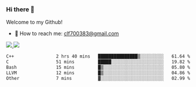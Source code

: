 ### Hi there 👋

<!--
**clingfei/clingfei** is a ✨ _special_ ✨ repository because its `README.md` (this file) appears on your GitHub profile.

Here are some ideas to get you started:

- 🔭 I’m currently working on ...
- 🌱 I’m currently learning ...
- 👯 I’m looking to collaborate on ...
- 🤔 I’m looking for help with ...
- 💬 Ask me about ...
- 📫 How to reach me: ...
- 😄 Pronouns: ...
- ⚡ Fun fact: ...
-->
Welcome to my Github!
- 📧 How to reach me: clf700383@gmail.com

<a href="https://github.com/anuraghazra/github-readme-stats">
  <img src="https://github-readme-stats.vercel.app/api?username=clingfei&count_private=true&show_icons=true&include_all_commits=true&line_height=21&hide_border=true&repo=github-readme-stats" />
</a>
<a href="https://github.com/anuraghazra/convoychat">
  <img src="https://github-readme-stats.vercel.app/api/top-langs/?username=clingfei&hide=Tcl,Perl,Makefile,CSS,HTML,Yacc,Lex,Verilog&langs_count=6&layout=compact&hide_border=true&repo=convoychat" />
</a>

<!--START_SECTION:waka-->

```txt
C++                2 hrs 40 mins   ███████████████▒░░░░░░░░░   61.64 %
C                  51 mins         █████░░░░░░░░░░░░░░░░░░░░   19.82 %
Bash               15 mins         █▒░░░░░░░░░░░░░░░░░░░░░░░   05.80 %
LLVM               12 mins         █▒░░░░░░░░░░░░░░░░░░░░░░░   04.86 %
Other              7 mins          ▓░░░░░░░░░░░░░░░░░░░░░░░░   02.99 %
```

<!--END_SECTION:waka-->
